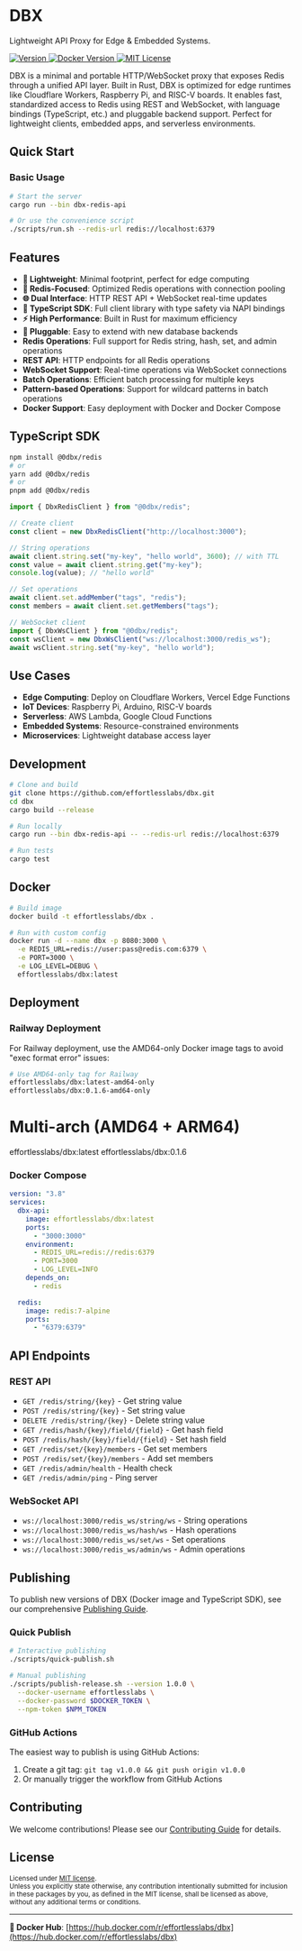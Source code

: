 # DBX

Lightweight API Proxy for Edge & Embedded Systems.

<p>
  <a href="https://www.npmjs.com/package/@0dbx/redis">
    <picture>
      <source media="(prefers-color-scheme: dark)" srcset="https://img.shields.io/npm/v/@0dbx/redis?colorA=21262d&colorB=21262d&style=flat">
      <img src="https://img.shields.io/npm/v/@0dbx/redis?colorA=f6f8fa&colorB=f6f8fa&style=flat" alt="Version">
    </picture>
  </a>
  <a href="https://hub.docker.com/r/effortlesslabs/dbx">
    <picture>
      <source media="(prefers-color-scheme: dark)" srcset="https://img.shields.io/docker/v/effortlesslabs/dbx?colorA=21262d&colorB=21262d&style=flat">
      <img src="https://img.shields.io/docker/v/effortlesslabs/dbx?colorA=f6f8fa&colorB=f6f8fa&style=flat" alt="Docker Version">
    </picture>
  </a>
  <a href="LICENSE">
    <picture>
      <source media="(prefers-color-scheme: dark)" srcset="https://img.shields.io/badge/license-MIT-blue.svg?colorA=21262d&colorB=21262d&style=flat">
      <img src="https://img.shields.io/badge/license-MIT-blue.svg?colorA=f6f8fa&colorB=f6f8fa&style=flat" alt="MIT License">
    </picture>
  </a>
</p>

DBX is a minimal and portable HTTP/WebSocket proxy that exposes Redis through a unified API layer. Built in Rust, DBX is optimized for edge runtimes like Cloudflare Workers, Raspberry Pi, and RISC-V boards. It enables fast, standardized access to Redis using REST and WebSocket, with language bindings (TypeScript, etc.) and pluggable backend support. Perfect for lightweight clients, embedded apps, and serverless environments.

## Quick Start

### Basic Usage

```bash
# Start the server
cargo run --bin dbx-redis-api

# Or use the convenience script
./scripts/run.sh --redis-url redis://localhost:6379
```

## Features

- **🚀 Lightweight**: Minimal footprint, perfect for edge computing
- **🔌 Redis-Focused**: Optimized Redis operations with connection pooling
- **🌐 Dual Interface**: HTTP REST API + WebSocket real-time updates
- **📱 TypeScript SDK**: Full client library with type safety via NAPI bindings
- **⚡ High Performance**: Built in Rust for maximum efficiency
- **🔧 Pluggable**: Easy to extend with new database backends
- **Redis Operations**: Full support for Redis string, hash, set, and admin operations
- **REST API**: HTTP endpoints for all Redis operations
- **WebSocket Support**: Real-time operations via WebSocket connections
- **Batch Operations**: Efficient batch processing for multiple keys
- **Pattern-based Operations**: Support for wildcard patterns in batch operations
- **Docker Support**: Easy deployment with Docker and Docker Compose

## TypeScript SDK

```bash
npm install @0dbx/redis
# or
yarn add @0dbx/redis
# or
pnpm add @0dbx/redis
```

```typescript
import { DbxRedisClient } from "@0dbx/redis";

// Create client
const client = new DbxRedisClient("http://localhost:3000");

// String operations
await client.string.set("my-key", "hello world", 3600); // with TTL
const value = await client.string.get("my-key");
console.log(value); // "hello world"

// Set operations
await client.set.addMember("tags", "redis");
const members = await client.set.getMembers("tags");

// WebSocket client
import { DbxWsClient } from "@0dbx/redis";
const wsClient = new DbxWsClient("ws://localhost:3000/redis_ws");
await wsClient.string.set("my-key", "hello world");
```

## Use Cases

- **Edge Computing**: Deploy on Cloudflare Workers, Vercel Edge Functions
- **IoT Devices**: Raspberry Pi, Arduino, RISC-V boards
- **Serverless**: AWS Lambda, Google Cloud Functions
- **Embedded Systems**: Resource-constrained environments
- **Microservices**: Lightweight database access layer

## Development

```bash
# Clone and build
git clone https://github.com/effortlesslabs/dbx.git
cd dbx
cargo build --release

# Run locally
cargo run --bin dbx-redis-api -- --redis-url redis://localhost:6379

# Run tests
cargo test
```

## Docker

```bash
# Build image
docker build -t effortlesslabs/dbx .

# Run with custom config
docker run -d --name dbx -p 8080:3000 \
  -e REDIS_URL=redis://user:pass@redis.com:6379 \
  -e PORT=3000 \
  -e LOG_LEVEL=DEBUG \
  effortlesslabs/dbx:latest
```

## Deployment

### Railway Deployment

For Railway deployment, use the AMD64-only Docker image tags to avoid "exec format error" issues:

```bash
# Use AMD64-only tag for Railway
effortlesslabs/dbx:latest-amd64-only
effortlesslabs/dbx:0.1.6-amd64-only
```

# Multi-arch (AMD64 + ARM64)

effortlesslabs/dbx:latest
effortlesslabs/dbx:0.1.6

### Docker Compose

```yaml
version: "3.8"
services:
  dbx-api:
    image: effortlesslabs/dbx:latest
    ports:
      - "3000:3000"
    environment:
      - REDIS_URL=redis://redis:6379
      - PORT=3000
      - LOG_LEVEL=INFO
    depends_on:
      - redis

  redis:
    image: redis:7-alpine
    ports:
      - "6379:6379"
```

## API Endpoints

### REST API

- `GET /redis/string/{key}` - Get string value
- `POST /redis/string/{key}` - Set string value
- `DELETE /redis/string/{key}` - Delete string value
- `GET /redis/hash/{key}/field/{field}` - Get hash field
- `POST /redis/hash/{key}/field/{field}` - Set hash field
- `GET /redis/set/{key}/members` - Get set members
- `POST /redis/set/{key}/members` - Add set members
- `GET /redis/admin/health` - Health check
- `GET /redis/admin/ping` - Ping server

### WebSocket API

- `ws://localhost:3000/redis_ws/string/ws` - String operations
- `ws://localhost:3000/redis_ws/hash/ws` - Hash operations
- `ws://localhost:3000/redis_ws/set/ws` - Set operations
- `ws://localhost:3000/redis_ws/admin/ws` - Admin operations

## Publishing

To publish new versions of DBX (Docker image and TypeScript SDK), see our comprehensive [Publishing Guide](PUBLISHING.md).

### Quick Publish

```bash
# Interactive publishing
./scripts/quick-publish.sh

# Manual publishing
./scripts/publish-release.sh --version 1.0.0 \
  --docker-username effortlesslabs \
  --docker-password $DOCKER_TOKEN \
  --npm-token $NPM_TOKEN
```

### GitHub Actions

The easiest way to publish is using GitHub Actions:

1. Create a git tag: `git tag v1.0.0 && git push origin v1.0.0`
2. Or manually trigger the workflow from GitHub Actions

## Contributing

We welcome contributions! Please see our [Contributing Guide](CONTRIBUTING.md) for details.

## License

<sup>
Licensed under <a href="LICENSE">MIT license</a>.
</sup>

<br>

<sub>
Unless you explicitly state otherwise, any contribution intentionally submitted
for inclusion in these packages by you, as defined in the MIT license, shall be
licensed as above, without any additional terms or conditions.
</sub>

---

**🔗 Docker Hub**: [https://hub.docker.com/r/effortlesslabs/dbx](https://hub.docker.com/r/effortlesslabs/dbx)
